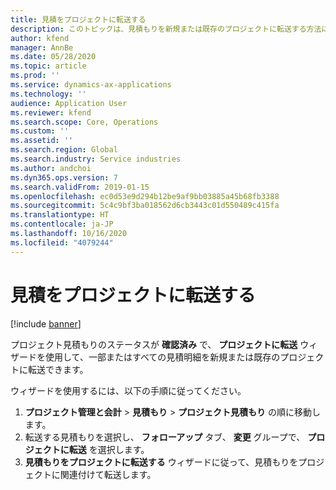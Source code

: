 ```yaml
---
title: 見積をプロジェクトに転送する
description: このトピックは、見積もりを新規または既存のプロジェクトに転送する方法に関する情報を提供します。
author: kfend
manager: AnnBe
ms.date: 05/28/2020
ms.topic: article
ms.prod: ''
ms.service: dynamics-ax-applications
ms.technology: ''
audience: Application User
ms.reviewer: kfend
ms.search.scope: Core, Operations
ms.custom: ''
ms.assetid: ''
ms.search.region: Global
ms.search.industry: Service industries
ms.author: andchoi
ms.dyn365.ops.version: 7
ms.search.validFrom: 2019-01-15
ms.openlocfilehash: ec0d53e9d294b12be9af9bb03885a45b68fb3388
ms.sourcegitcommit: 5c4c9bf3ba018562d6cb3443c01d550489c415fa
ms.translationtype: HT
ms.contentlocale: ja-JP
ms.lasthandoff: 10/16/2020
ms.locfileid: "4079244"
---
```

# <a name="transfer-a-quotation-to-a-project"></a>見積をプロジェクトに転送する

[!include [banner](../includes/banner.md)]

プロジェクト見積もりのステータスが **確認済み** で、 **プロジェクトに転送** ウィザードを使用して、一部またはすべての見積明細を新規または既存のプロジェクトに転送できます。 

ウィザードを使用するには、以下の手順に従ってください。

1. **プロジェクト管理と会計** > **見積もり** > **プロジェクト見積もり** の順に移動します。
2. 転送する見積もりを選択し、 **フォローアップ** タブ、 **変更** グループで、 **プロジェクトに転送** を選択します。
3. **見積もりをプロジェクトに転送する** ウィザードに従って、見積もりをプロジェクトに関連付けて転送します。
